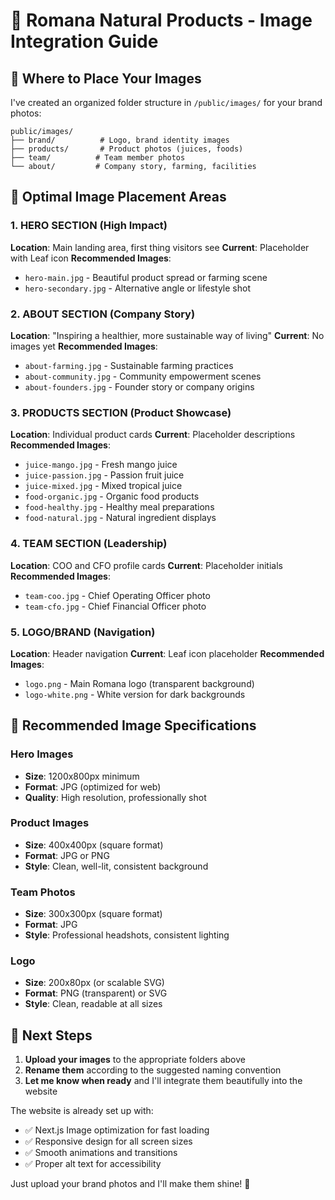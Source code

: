 # 📸 Romana Natural Products - Image Integration Guide

## 📁 **Where to Place Your Images**

I've created an organized folder structure in `/public/images/` for your brand photos:

```
public/images/
├── brand/          # Logo, brand identity images
├── products/       # Product photos (juices, foods)
├── team/          # Team member photos
└── about/         # Company story, farming, facilities
```

## 🎯 **Optimal Image Placement Areas**

### 1. **HERO SECTION** (High Impact)
**Location**: Main landing area, first thing visitors see
**Current**: Placeholder with Leaf icon
**Recommended Images**:
- `hero-main.jpg` - Beautiful product spread or farming scene
- `hero-secondary.jpg` - Alternative angle or lifestyle shot

### 2. **ABOUT SECTION** (Company Story)
**Location**: "Inspiring a healthier, more sustainable way of living"
**Current**: No images yet
**Recommended Images**:
- `about-farming.jpg` - Sustainable farming practices
- `about-community.jpg` - Community empowerment scenes
- `about-founders.jpg` - Founder story or company origins

### 3. **PRODUCTS SECTION** (Product Showcase)
**Location**: Individual product cards
**Current**: Placeholder descriptions
**Recommended Images**:
- `juice-mango.jpg` - Fresh mango juice
- `juice-passion.jpg` - Passion fruit juice  
- `juice-mixed.jpg` - Mixed tropical juice
- `food-organic.jpg` - Organic food products
- `food-healthy.jpg` - Healthy meal preparations
- `food-natural.jpg` - Natural ingredient displays

### 4. **TEAM SECTION** (Leadership)
**Location**: COO and CFO profile cards
**Current**: Placeholder initials
**Recommended Images**:
- `team-coo.jpg` - Chief Operating Officer photo
- `team-cfo.jpg` - Chief Financial Officer photo

### 5. **LOGO/BRAND** (Navigation)
**Location**: Header navigation
**Current**: Leaf icon placeholder
**Recommended Images**:
- `logo.png` - Main Romana logo (transparent background)
- `logo-white.png` - White version for dark backgrounds

## 📐 **Recommended Image Specifications**

### Hero Images
- **Size**: 1200x800px minimum
- **Format**: JPG (optimized for web)
- **Quality**: High resolution, professionally shot

### Product Images  
- **Size**: 400x400px (square format)
- **Format**: JPG or PNG
- **Style**: Clean, well-lit, consistent background

### Team Photos
- **Size**: 300x300px (square format)  
- **Format**: JPG
- **Style**: Professional headshots, consistent lighting

### Logo
- **Size**: 200x80px (or scalable SVG)
- **Format**: PNG (transparent) or SVG
- **Style**: Clean, readable at all sizes

## 🚀 **Next Steps**

1. **Upload your images** to the appropriate folders above
2. **Rename them** according to the suggested naming convention
3. **Let me know when ready** and I'll integrate them beautifully into the website

The website is already set up with:
- ✅ Next.js Image optimization for fast loading
- ✅ Responsive design for all screen sizes  
- ✅ Smooth animations and transitions
- ✅ Proper alt text for accessibility

Just upload your brand photos and I'll make them shine! 🌟
